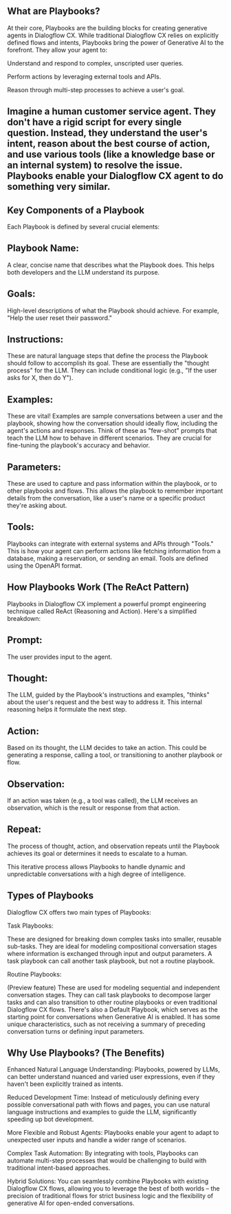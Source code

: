 ## What are Playbooks?

At their core, Playbooks are the building blocks for creating generative agents in Dialogflow CX. While traditional Dialogflow CX relies on explicitly defined flows and intents, Playbooks bring the power of Generative AI to the forefront. They allow your agent to:

Understand and respond to complex, unscripted user queries.

Perform actions by leveraging external tools and APIs.

Reason through multi-step processes to achieve a user's goal.

## Imagine a human customer service agent. They don't have a rigid script for every single question. Instead, they understand the user's intent, reason about the best course of action, and use various tools (like a knowledge base or an internal system) to resolve the issue. Playbooks enable your Dialogflow CX agent to do something very similar.

## Key Components of a Playbook

Each Playbook is defined by several crucial elements:

## Playbook Name: 

A clear, concise name that describes what the Playbook does. This helps both developers and the LLM understand its purpose.

## Goals: 

High-level descriptions of what the Playbook should achieve. For example, "Help the user reset their password."

## Instructions:

These are natural language steps that define the process the Playbook should follow to accomplish its goal. These are essentially the "thought process" for the LLM. They can include conditional logic (e.g., "If the user asks for X, then do Y").

## Examples:

These are vital! Examples are sample conversations between a user and the playbook, showing how the conversation should ideally flow, including the agent's actions and responses. Think of these as "few-shot" prompts that teach the LLM how to behave in different scenarios. They are crucial for fine-tuning the playbook's accuracy and behavior.

## Parameters: 

These are used to capture and pass information within the playbook, or to other playbooks and flows. This allows the playbook to remember important details from the conversation, like a user's name or a specific product they're asking about.

## Tools: 

Playbooks can integrate with external systems and APIs through "Tools." This is how your agent can perform actions like fetching information from a database, making a reservation, or sending an email. Tools are defined using the OpenAPI format.

## How Playbooks Work (The ReAct Pattern)

Playbooks in Dialogflow CX implement a powerful prompt engineering technique called ReAct (Reasoning and Action). Here's a simplified breakdown:

## Prompt: 

The user provides input to the agent.

## Thought: 

The LLM, guided by the Playbook's instructions and examples, "thinks" about the user's request and the best way to address it. This internal reasoning helps it formulate the next step.

## Action: 

Based on its thought, the LLM decides to take an action. This could be generating a response, calling a tool, or transitioning to another playbook or flow.

## Observation: 

If an action was taken (e.g., a tool was called), the LLM receives an observation, which is the result or response from that action.

## Repeat: 

The process of thought, action, and observation repeats until the Playbook achieves its goal or determines it needs to escalate to a human.

This iterative process allows Playbooks to handle dynamic and unpredictable conversations with a high degree of intelligence.

## Types of Playbooks

Dialogflow CX offers two main types of Playbooks:

 Task Playbooks: 

These are designed for breaking down complex tasks into smaller, reusable sub-tasks. They are ideal for modeling compositional conversation stages where information is exchanged through input and output parameters. A task playbook can call another task playbook, but not a routine playbook.

 Routine Playbooks: 

(Preview feature) These are used for modeling sequential and independent conversation stages. They can call task playbooks to decompose larger tasks and can also transition to other routine playbooks or even traditional Dialogflow CX flows.
There's also a Default Playbook, which serves as the starting point for conversations when Generative AI is enabled. It has some unique characteristics, such as not receiving a summary of preceding conversation turns or defining input parameters.

## Why Use Playbooks? (The Benefits)

Enhanced Natural Language Understanding: Playbooks, powered by LLMs, can better understand nuanced and varied user expressions, even if they haven't been explicitly trained as intents.

Reduced Development Time: Instead of meticulously defining every possible conversational path with flows and pages, you can use natural language instructions and examples to guide the LLM, significantly speeding up bot development.

More Flexible and Robust Agents: Playbooks enable your agent to adapt to unexpected user inputs and handle a wider range of scenarios.

Complex Task Automation: By integrating with tools, Playbooks can automate multi-step processes that would be challenging to build with traditional intent-based approaches.

Hybrid Solutions: You can seamlessly combine Playbooks with existing Dialogflow CX flows, allowing you to leverage the best of both worlds – the precision of traditional flows for strict business logic and the flexibility of generative AI for open-ended conversations.

